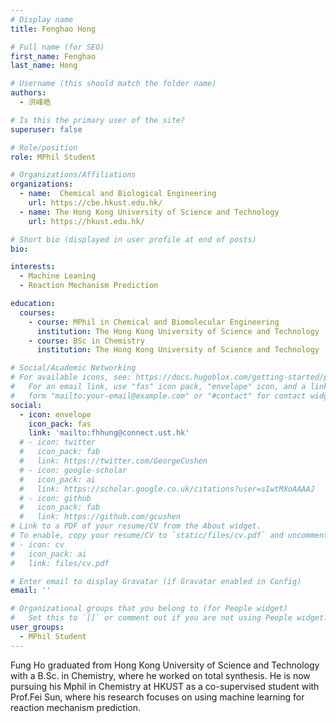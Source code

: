 ```yaml
---
# Display name
title: Fenghao Hong

# Full name (for SEO)
first_name: Fenghao
last_name: Hong

# Username (this should match the folder name)
authors:
  - 洪峰皓

# Is this the primary user of the site?
superuser: false

# Role/position
role: MPhil Student

# Organizations/Affiliations
organizations:
  - name:  Chemical and Biological Engineering
    url: https://cbe.hkust.edu.hk/
  - name: The Hong Kong University of Science and Technology
    url: https://hkust.edu.hk/

# Short bio (displayed in user profile at end of posts)
bio: 

interests:
  - Machine Leaning
  - Reaction Mechanism Prediction

education:
  courses:
    - course: MPhil in Chemical and Biomolecular Engineering
      institution: The Hong Kong University of Science and Technology
    - course: BSc in Chemistry
      institution: The Hong Kong University of Science and Technology

# Social/Academic Networking
# For available icons, see: https://docs.hugoblox.com/getting-started/page-builder/#icons
#   For an email link, use "fas" icon pack, "envelope" icon, and a link in the
#   form "mailto:your-email@example.com" or "#contact" for contact widget.
social:
  - icon: envelope
    icon_pack: fas
    link: 'mailto:fhhung@connect.ust.hk'
  # - icon: twitter
  #   icon_pack: fab
  #   link: https://twitter.com/GeorgeCushen
  # - icon: google-scholar
  #   icon_pack: ai
  #   link: https://scholar.google.co.uk/citations?user=sIwtMXoAAAAJ
  # - icon: github
  #   icon_pack: fab
  #   link: https://github.com/gcushen
# Link to a PDF of your resume/CV from the About widget.
# To enable, copy your resume/CV to `static/files/cv.pdf` and uncomment the lines below.
# - icon: cv
#   icon_pack: ai
#   link: files/cv.pdf

# Enter email to display Gravatar (if Gravatar enabled in Config)
email: ''

# Organizational groups that you belong to (for People widget)
#   Set this to `[]` or comment out if you are not using People widget.
user_groups:
  - MPhil Student
---
```


Fung Ho graduated from Hong Kong University of Science and Technology with a B.Sc. in Chemistry, where he worked on total synthesis. He is now pursuing his Mphil in Chemistry at HKUST as a co-supervised student with Prof.Fei Sun, where his research focuses on using machine learning for reaction mechanism prediction.
